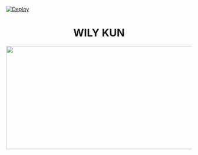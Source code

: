 [![Deploy](https://www.herokucdn.com/deploy/button.svg)](https://heroku.com/deploy?template=https://github.com/botreaction/HEROKU_AUTO_READ_SW_ON_24_JAM/)

<h1 align="center">WILY KUN<br></h1>
<p align="center">
<img src="https://i.ibb.co/cLtCXVm/cheemspic.jpg" width="540" height="280" />
</p>

